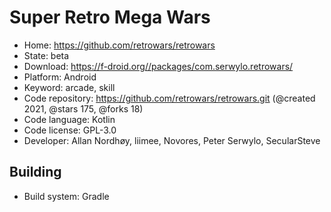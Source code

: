 # Super Retro Mega Wars

- Home: https://github.com/retrowars/retrowars
- State: beta
- Download: https://f-droid.org//packages/com.serwylo.retrowars/
- Platform: Android
- Keyword: arcade, skill
- Code repository: https://github.com/retrowars/retrowars.git (@created 2021, @stars 175, @forks 18)
- Code language: Kotlin
- Code license: GPL-3.0
- Developer: Allan Nordhøy, liimee, Novores, Peter Serwylo, SecularSteve

## Building

- Build system: Gradle
